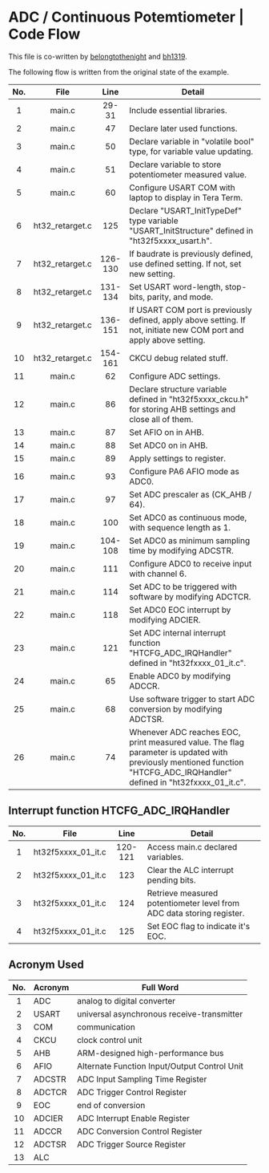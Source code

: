 # ADC / Continuous Potemtiometer | Code Flow

This file is co-written by [belongtothenight](https://github.com/belongtothenight) and [bh1319](https://github.com/bh1319).

The following flow is written from the original state of the example.

| No. |      File       |  Line   | Detail                                                                                                                                                                  |
| :-: | :-------------: | :-----: | ----------------------------------------------------------------------------------------------------------------------------------------------------------------------- |
|  1  |     main.c      |  29-31  | Include essential libraries.                                                                                                                                            |
|  2  |     main.c      |   47    | Declare later used functions.                                                                                                                                           |
|  3  |     main.c      |   50    | Declare variable in "volatile bool" type, for variable value updating.                                                                                                  |
|  4  |     main.c      |   51    | Declare variable to store potentiometer measured value.                                                                                                                 |
|  5  |     main.c      |   60    | Configure USART COM with laptop to display in Tera Term.                                                                                                                |
|  6  | ht32_retarget.c |   125   | Declare "USART_InitTypeDef" type variable "USART_InitStructure" defined in "ht32f5xxxx_usart.h".                                                                        |
|  7  | ht32_retarget.c | 126-130 | If baudrate is previously defined, use defined setting. If not, set new setting.                                                                                        |
|  8  | ht32_retarget.c | 131-134 | Set USART word-length, stop-bits, parity, and mode.                                                                                                                     |
|  9  | ht32_retarget.c | 136-151 | If USART COM port is previously defined, apply above setting. If not, initiate new COM port and apply above setting.                                                    |
| 10  | ht32_retarget.c | 154-161 | CKCU debug related stuff.                                                                                                                                               |
| 11  |     main.c      |   62    | Configure ADC settings.                                                                                                                                                 |
| 12  |     main.c      |   86    | Declare structure variable defined in "ht32f5xxxx_ckcu.h" for storing AHB settings and close all of them.                                                               |
| 13  |     main.c      |   87    | Set AFIO on in AHB.                                                                                                                                                     |
| 14  |     main.c      |   88    | Set ADC0 on in AHB.                                                                                                                                                     |
| 15  |     main.c      |   89    | Apply settings to register.                                                                                                                                             |
| 16  |     main.c      |   93    | Configure PA6 AFIO mode as ADC0.                                                                                                                                        |
| 17  |     main.c      |   97    | Set ADC prescaler as (CK_AHB / 64).                                                                                                                                     |
| 18  |     main.c      |   100   | Set ADC0 as continuous mode, with sequence length as 1.                                                                                                                 |
| 19  |     main.c      | 104-108 | Set ADC0 as minimum sampling time by modifying ADCSTR.                                                                                                                  |
| 20  |     main.c      |   111   | Configure ADC0 to receive input with channel 6.                                                                                                                         |
| 21  |     main.c      |   114   | Set ADC to be triggered with software by modifying ADCTCR.                                                                                                              |
| 22  |     main.c      |   118   | Set ADC0 EOC interrupt by modifying ADCIER.                                                                                                                             |
| 23  |     main.c      |   121   | Set ADC internal interrupt function "HTCFG_ADC_IRQHandler" defined in "ht32fxxxx_01_it.c".                                                                              |
| 24  |     main.c      |   65    | Enable ADC0 by modifying ADCCR.                                                                                                                                         |
| 25  |     main.c      |   68    | Use software trigger to start ADC conversion by modifying ADCTSR.                                                                                                       |
| 26  |     main.c      |   74    | Whenever ADC reaches EOC, print measured value. The flag parameter is updated with previously mentioned function "HTCFG_ADC_IRQHandler" defined in "ht32fxxxx_01_it.c". |

## Interrupt function HTCFG_ADC_IRQHandler

| No. |        File        |  Line   | Detail                                                                |
| :-: | :----------------: | :-----: | --------------------------------------------------------------------- |
|  1  | ht32f5xxxx_01_it.c | 120-121 | Access main.c declared variables.                                     |
|  2  | ht32f5xxxx_01_it.c |   123   | Clear the ALC interrupt pending bits.                                 |
|  3  | ht32f5xxxx_01_it.c |   124   | Retrieve measured potentiometer level from ADC data storing register. |
|  4  | ht32f5xxxx_01_it.c |   125   | Set EOC flag to indicate it's EOC.                                    |

## Acronym Used

| No. | Acronym | Full Word                                    |
| :-: | ------- | -------------------------------------------- |
|  1  | ADC     | analog to digital converter                  |
|  2  | USART   | universal asynchronous receive-transmitter   |
|  3  | COM     | communication                                |
|  4  | CKCU    | clock control unit                           |
|  5  | AHB     | ARM-designed high-performance bus            |
|  6  | AFIO    | Alternate Function Input/Output Control Unit |
|  7  | ADCSTR  | ADC Input Sampling Time Register             |
|  8  | ADCTCR  | ADC Trigger Control Register                 |
|  9  | EOC     | end of conversion                            |
| 10  | ADCIER  | ADC Interrupt Enable Register                |
| 11  | ADCCR   | ADC Conversion Control Register              |
| 12  | ADCTSR  | ADC Trigger Source Register                  |
| 13  | ALC     |                                              |
